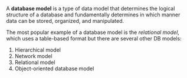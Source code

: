 A **database model** is a type of data model that determines the logical structure of a database and fundamentally determines in which manner data can be stored, organized, and manipulated.

The most popular example of a database model is the *relational model*, which uses a table-based format but there are several other DB models:
1. Hierarchical model
1. Network model
1. Relational model
1. Object-oriented database model